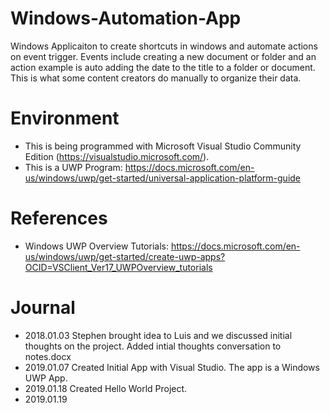 # Windows-Automation-App

Windows Applicaiton to create shortcuts in windows and automate actions on event trigger. Events include creating a new document or folder and an action example is auto adding the date to the title to a folder or document. This is what some content creators do manually to organize their data. 

# Environment
- This is being programmed with Microsoft Visual Studio Community Edition (https://visualstudio.microsoft.com/).
- This is a UWP Program: https://docs.microsoft.com/en-us/windows/uwp/get-started/universal-application-platform-guide

# References
- Windows UWP Overview Tutorials: https://docs.microsoft.com/en-us/windows/uwp/get-started/create-uwp-apps?OCID=VSClient_Ver17_UWPOverview_tutorials

# Journal 
- 2018.01.03 Stephen brought idea to Luis and we discussed initial thoughts on the project. Added intial thoughts conversation to notes.docx
- 2019.01.07 Created Initial App with Visual Studio. The app is a Windows UWP App.
- 2019.01.18 Created Hello World Project. 
- 2019.01.19 

